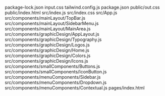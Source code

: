 package-lock.json
input.css
tailwind.config.js
package.json
public/out.css
public/index.html
src/index.js
src/index.css
src/App.js
src/components/mainLayout/TopBar.js
src/components/mainLayout/SidebarMenu.js
src/components/mainLayout/MainArea.js
src/components/graphicDesign/AppLayout.js
src/components/graphicDesign/Typography.js
src/components/graphicDesign/Logos.js
src/components/graphicDesign/Home.js
src/components/graphicDesign/Colors.js
src/components/graphicDesign/Icons.js
src/components/smallComponents/Buttons.js
src/components/smallComponents/IconButton.js
src/components/menuComponents/Sidebar.js
src/components/menuComponents/Dropdown.js
src/components/menuComponents/Contextual.js
pages/index.html
